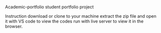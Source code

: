 Academic-portfolio
student portfolio project

Instruction
download or clone to your machine
extract the zip file and open it with VS code to view the codes
run with live server to view it in the browser.
